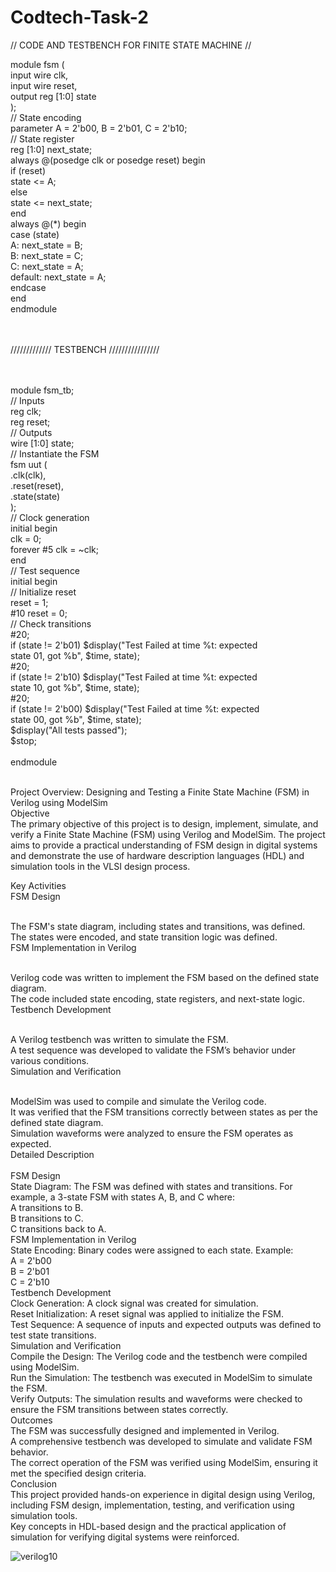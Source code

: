 # Codtech-Task-2
// CODE AND TESTBENCH FOR FINITE STATE MACHINE //

module fsm (<br>
input wire clk,<br>
input wire reset,<br>
output reg [1:0] state<br>
);<br>
// State encoding<br>
parameter A = 2'b00, B = 2'b01, C = 2'b10;<br>
// State register<br>
reg [1:0] next_state;<br>
always @(posedge clk or posedge reset) begin<br>
if (reset)<br>
state <= A;<br>
else<br>
state <= next_state;<br>
end<br>
always @(*) begin<br>
case (state)<br>
A: next_state = B;<br>
B: next_state = C;<br>
C: next_state = A;<br>
default: next_state = A;<br>
endcase<br>
end<br>
endmodule<br>
<br>
<br>


/////////////  TESTBENCH  ////////////////<br>
<br>
<br>


module fsm_tb;<br>
// Inputs<br>
reg clk;<br>
reg reset;<br>
// Outputs<br>
wire [1:0] state;<br>
// Instantiate the FSM<br>
fsm uut (<br>
.clk(clk),<br>
.reset(reset),<br>
.state(state)<br>
);<br>
// Clock generation<br>
initial begin<br>
clk = 0;<br>
forever #5 clk = ~clk;<br>
end<br>
// Test sequence<br>
initial begin<br>
// Initialize reset<br>
reset = 1;<br>
#10 reset = 0;<br>
// Check transitions<br>
#20;<br>
if (state != 2'b01) $display("Test Failed at time %t: expected <br>
state 01, got %b", $time, state);<br>
#20;<br>
if (state != 2'b10) $display("Test Failed at time %t: expected <br>
state 10, got %b", $time, state);<br>
#20;<br>
if (state != 2'b00) $display("Test Failed at time %t: expected <br>
state 00, got %b", $time, state);<br>
$display("All tests passed");<br>
$stop;<br>
<br>
endmodule<br>

<br>
Project Overview: Designing and Testing a Finite State Machine (FSM) in Verilog using ModelSim<br>
Objective<br>
The primary objective of this project is to design, implement, simulate, and verify a Finite State Machine (FSM) using Verilog and ModelSim. The project aims to provide a practical understanding of FSM design in digital systems and demonstrate the use of hardware description languages (HDL) and simulation tools in the VLSI design process.<br>

Key Activities<br>
FSM Design<br><br>

The FSM's state diagram, including states and transitions, was defined.<br>
The states were encoded, and state transition logic was defined.<br>
FSM Implementation in Verilog<br><br>

Verilog code was written to implement the FSM based on the defined state diagram.<br>
The code included state encoding, state registers, and next-state logic.<br>
Testbench Development<br><br>

A Verilog testbench was written to simulate the FSM.<br>
A test sequence was developed to validate the FSM’s behavior under various conditions.<br>
Simulation and Verification<br><br>

ModelSim was used to compile and simulate the Verilog code.<br>
It was verified that the FSM transitions correctly between states as per the defined state diagram.<br>
Simulation waveforms were analyzed to ensure the FSM operates as expected.<br>
Detailed Description<br><br>
FSM Design<br>
State Diagram: The FSM was defined with states and transitions. For example, a 3-state FSM with states A, B, and C where:<br>
A transitions to B.<br>
B transitions to C.<br>
C transitions back to A.<br>
FSM Implementation in Verilog<br>
State Encoding: Binary codes were assigned to each state. Example:<br>
A = 2'b00<br>
B = 2'b01<br>
C = 2'b10<br>
Testbench Development<br>
Clock Generation: A clock signal was created for simulation.<br>
Reset Initialization: A reset signal was applied to initialize the FSM.<br>
Test Sequence: A sequence of inputs and expected outputs was defined to test state transitions.<br>
Simulation and Verification<br>
Compile the Design: The Verilog code and the testbench were compiled using ModelSim.<br>
Run the Simulation: The testbench was executed in ModelSim to simulate the FSM.<br>
Verify Outputs: The simulation results and waveforms were checked to ensure the FSM transitions between states correctly.<br>
Outcomes<br>
The FSM was successfully designed and implemented in Verilog.<br>
A comprehensive testbench was developed to simulate and validate FSM behavior.<br>
The correct operation of the FSM was verified using ModelSim, ensuring it met the specified design criteria.<br>
Conclusion<br>
This project provided hands-on experience in digital design using Verilog, including FSM design, implementation, testing, and verification using simulation tools. <br>Key concepts in HDL-based design and the practical application of simulation for verifying digital systems were reinforced.<br>


![verilog10](https://github.com/mk3271227/Codtech-Task-2/assets/175197452/882e2419-ff6b-4eb9-9981-0652445b8049)
